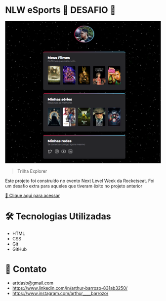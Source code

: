 # NLW eSports 🤯 DESAFIO 🤯

![preview](./.github/preview.png)

>Trilha Explorer

Este projeto foi construído no evento Next Level Week da Rocketseat. Foi um desafio extra para aqueles que tiveram êxito no projeto anterior  

[🔎 Clique aqui para acessar](https://4rthurzin.github.io/NLW-eSports-Desafio-Extra/)

# 🛠 Tecnologias Utilizadas

- HTML
- CSS
- Git 
- GitHub

# 💛 Contato 
- artdasb@gmail.com
- https://www.linkedin.com/in/arthur-barrozo-831ab3250/
- https://www.instagram.com/arthur____barrozo/
